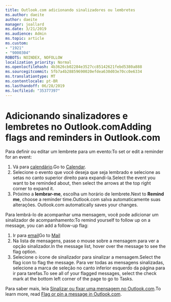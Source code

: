 ```yaml
---
title: Outlook.com adicionando sinalizadores ou lembretes
ms.author: daeite
author: daeite
manager: joallard
ms.date: 3/21/2019
ms.audience: Admin
ms.topic: article
ms.custom:
- "1921"
- "9000304"
ROBOTS: NOINDEX, NOFOLLOW
localization_priority: Normal
ms.openlocfilehash: 4b3626cb02284e3527cc85142621febd5380a888
ms.sourcegitcommit: 5fb7a4b28859690020efdea630d03e70cc0e6334
ms.translationtype: MT
ms.contentlocale: pt-BR
ms.lasthandoff: 06/28/2019
ms.locfileid: "35377397"
---
```

# <a name="adding-flags-and-reminders-in-outlookcom"></a><span data-ttu-id="db7e3-102">Adicionando sinalizadores e lembretes no Outlook.com</span><span class="sxs-lookup"><span data-stu-id="db7e3-102">Adding flags and reminders in Outlook.com</span></span>

<span data-ttu-id="db7e3-103">Para definir ou editar um lembrete para um evento:</span><span class="sxs-lookup"><span data-stu-id="db7e3-103">To set or edit a reminder for an event:</span></span>

1. <span data-ttu-id="db7e3-104">Vá para [calendário](https://outlook.live.com/calendar/).</span><span class="sxs-lookup"><span data-stu-id="db7e3-104">Go to [Calendar](https://outlook.live.com/calendar/).</span></span>
1. <span data-ttu-id="db7e3-105">Selecione o evento que você deseja que seja lembrado e selecione as setas no canto superior direito para expandi-la.</span><span class="sxs-lookup"><span data-stu-id="db7e3-105">Select the event you want to be reminded about, then select the arrows at the top right corner to expand it.</span></span>
1. <span data-ttu-id="db7e3-106">Próximo a **lembrar-me**, escolha um horário de lembrete.</span><span class="sxs-lookup"><span data-stu-id="db7e3-106">Next to **Remind me**, choose a reminder time.</span></span><span data-ttu-id="db7e3-107">Outlook.com salva automaticamente suas alterações.</span><span class="sxs-lookup"><span data-stu-id="db7e3-107"> Outlook.com automatically saves your changes.</span></span>

<span data-ttu-id="db7e3-108">Para lembrá-lo de acompanhar uma mensagem, você pode adicionar um sinalizador de acompanhamento:</span><span class="sxs-lookup"><span data-stu-id="db7e3-108">To remind yourself to follow up on a message, you can add a follow-up flag:</span></span>

1. <span data-ttu-id="db7e3-109">Ir para [email](https://outlook.live.com/mail/)</span><span class="sxs-lookup"><span data-stu-id="db7e3-109">Go to [Mail](https://outlook.live.com/mail/)</span></span>
1. <span data-ttu-id="db7e3-110">Na lista de mensagens, passe o mouse sobre a mensagem para ver a opção sinalizador.</span><span class="sxs-lookup"><span data-stu-id="db7e3-110">In the message list, hover over the message to see the flag option.</span></span>
1. <span data-ttu-id="db7e3-111">Selecione o ícone de sinalizador para sinalizar a mensagem.</span><span class="sxs-lookup"><span data-stu-id="db7e3-111">Select the flag icon to flag the message.</span></span> <span data-ttu-id="db7e3-112">Para ver todas as mensagens sinalizadas, selecione a marca de seleção no canto inferior esquerdo da página para ir para tarefas.</span><span class="sxs-lookup"><span data-stu-id="db7e3-112">To see all of your flagged messages, select the check mark at the bottom left corner of the page to go to Tasks.</span></span>
 
<span data-ttu-id="db7e3-113">Para saber mais, leia [Sinalizar ou fixar uma mensagem no Outlook.com](https://support.office.com/article/8e911e69-30d6-4cc8-8c71-a1163560618a).</span><span class="sxs-lookup"><span data-stu-id="db7e3-113">To learn more, read [Flag or pin a message in Outlook.com](https://support.office.com/article/8e911e69-30d6-4cc8-8c71-a1163560618a).</span></span>
